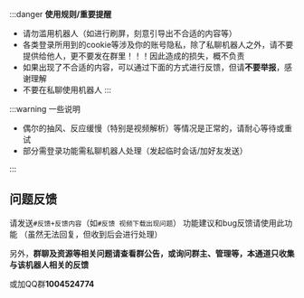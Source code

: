 :::danger **使用规则/重要提醒**
- 请勿滥用机器人（如进行刷屏，刻意引导出不合适的内容等）
- 各类登录所用到的cookie等涉及你的账号隐私，除了私聊机器人之外，请不要提供给他人，更不要发在群里！！！因此造成的损失，概不负责
- 如果出现了不合适的内容，可以通过下面的方式进行反馈，但请**不要举报**，感谢理解
- 不要在私聊使用机器人
:::

:::warning 一些说明
- 偶尔的抽风、反应缓慢（特别是视频解析）等情况是正常的，请耐心等待或重试
- 部分需登录功能需私聊机器人处理（发起临时会话/加好友发送）

:::



## 问题反馈
请发送`#反馈+反馈内容`（如`#反馈 视频下载出现问题`）
功能建议和bug反馈请使用此功能 （虽然无法回复，但收到后会进行处理）

另外，**群聊及资源等相关问题请查看群公告，或询问群主、管理等，本通道只收集与该机器人相关的反馈**

或加QQ群**1004524774**